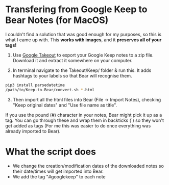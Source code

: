 # Transfering from Google Keep to Bear Notes (for MacOS)

I couldn't find a solution that was good enough for my purposes, so this is what I came up with. This **works with images**, and it **preserves all of your tags!**

1. Use [Google Takeout](http://takeout.google.com) to export your Google Keep notes to a zip file. Download it and extract it somewhere on your computer.

2. In terminal navigate to the Takeout/Keep/ folder & run this. It adds hashtags to your labels so that Bear will recognise them.

```bash
pip3 install parsedatetime
/path/to/Keep-to-Bear/convert.sh *.html
```

3. Then import all the html files into Bear (File -> Import Notes), checking "Keep original dates" and "Use file name as title".

If you use the pound (#) character in your notes, Bear might pick it up as a tag. You can go through these and wrap them in backticks (\`) so they won't get added as tags (For me this was easier to do once everything was already imported to Bear).

# What the script does

- We change the creation/modification dates of the downloaded notes so their date/times will get imported into Bear.
- We add the tag "#googlekeep" to each note
